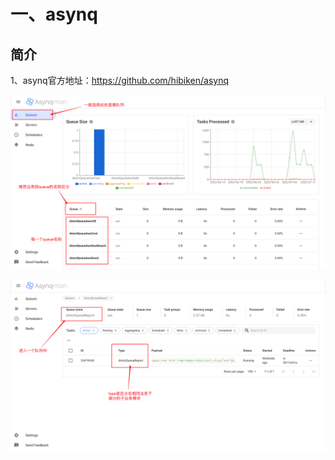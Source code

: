 # 一、asynq
## 简介

1、asynq官方地址：https://github.com/hibiken/asynq

![img.png](pic/img.png)

![img_1.png](pic/img_1.png)